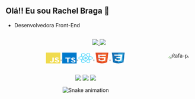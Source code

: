   ## Olá!! Eu sou Rachel Braga 🥰  

  

  
  * Desenvolvedora Front-End

 ##
  
  
  
<div align="center">
  <a href="https://github.com/rachbraga">
  <img height="180em" src="https://github-readme-stats.vercel.app/api?username=rachbraga&show_icons=true&theme=panda&include_all_commits=true&count_private=true"/>
     <img height="180em" src="https://github-readme-stats.vercel.app/api/top-langs/?username=rachbraga&layout=compact&langs_count=7&theme=panda"/>
 
  
  <div style="display: inline_block"><br>
    
  <img align="center" alt="Rach-Js" height="30" width="40" src="https://raw.githubusercontent.com/devicons/devicon/master/icons/javascript/javascript-plain.svg">
  <img align="center" alt="Rach-Ts" height="30" width="40" src="https://raw.githubusercontent.com/devicons/devicon/master/icons/typescript/typescript-plain.svg">
  <img align="center" alt="RAch-React" height="30" width="40" src="https://raw.githubusercontent.com/devicons/devicon/master/icons/react/react-original.svg">
  <img align="center" alt="Rach-HTML" height="30" width="40" src="https://raw.githubusercontent.com/devicons/devicon/master/icons/html5/html5-original.svg">
  <img align="center" alt="Rach-CSS" height="30" width="40" src="https://raw.githubusercontent.com/devicons/devicon/master/icons/css3/css3-original.svg">
    <img align="right" alt="Rafa-pic" height="150" style="border-radius:50px;" src="https://media.discordapp.net/attachments/989536834004602910/989537135335981096/download20220604105346.png?width=572&height=572">

</div>
  
  ##
 
  <div> 
  
  <a href="https://instagram.com/rachelmbraga" target="_blank"><img src="https://img.shields.io/badge/-Instagram-%23E4405F?style=for-the-badge&logo=instagram&logoColor=white" target="_blank"></a>
  <a href = "mailto:rmbragaa@gmail.com"><img src="https://img.shields.io/badge/-Gmail-%23333?style=for-the-badge&logo=gmail&logoColor=white" target="_blank"></a>
  <a href="https://www.linkedin.com/in/rachel-braga-rm/" target="_blank"><img src="https://img.shields.io/badge/-LinkedIn-%230077B5?style=for-the-badge&logo=linkedin&logoColor=white" target="_blank"></a> 

 
![Snake animation](https://github.com/rachbraga/rachbraga/blob/output/github-contribution-grid-snake.svg)
 
 
</div>
